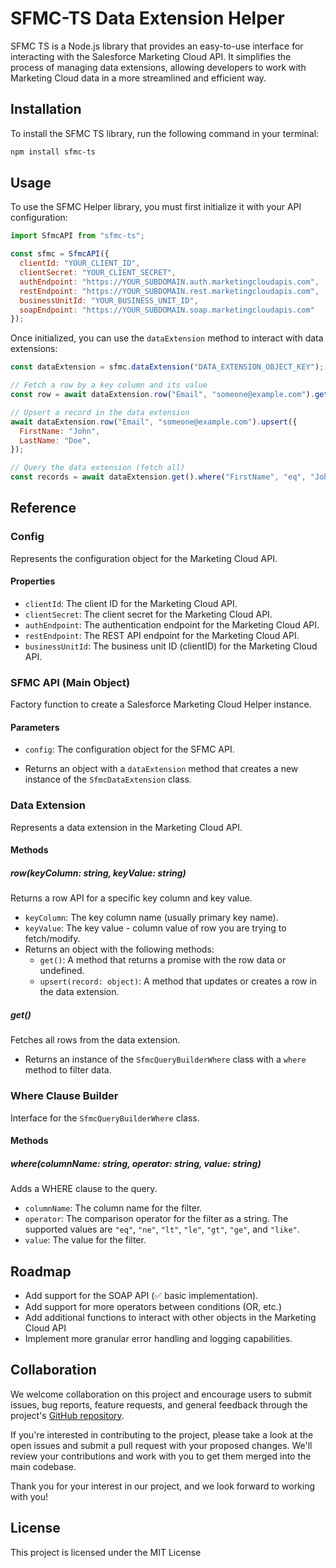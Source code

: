 # SFMC-TS Data Extension Helper

SFMC TS is a Node.js library that provides an easy-to-use interface for interacting with the Salesforce Marketing Cloud API. It simplifies the process of managing data extensions, allowing developers to work with Marketing Cloud data in a more streamlined and efficient way.

## Installation

To install the SFMC TS library, run the following command in your terminal:

```sh
npm install sfmc-ts
```

## Usage
To use the SFMC Helper library, you must first initialize it with your API configuration:

```js
import SfmcAPI from "sfmc-ts";

const sfmc = SfmcAPI({
  clientId: "YOUR_CLIENT_ID",
  clientSecret: "YOUR_CLIENT_SECRET",
  authEndpoint: "https://YOUR_SUBDOMAIN.auth.marketingcloudapis.com",
  restEndpoint: "https://YOUR_SUBDOMAIN.rest.marketingcloudapis.com",
  businessUnitId: "YOUR_BUSINESS_UNIT_ID",
  soapEndpoint: "https://YOUR_SUBDOMAIN.soap.marketingcloudapis.com"
});

```

Once initialized, you can use the `dataExtension` method to interact with data extensions:

```js
const dataExtension = sfmc.dataExtension("DATA_EXTENSION_OBJECT_KEY");

// Fetch a row by a key column and its value
const row = await dataExtension.row("Email", "someone@example.com").get();

// Upsert a record in the data extension
await dataExtension.row("Email", "someone@example.com").upsert({
  FirstName: "John",
  LastName: "Doe",
});

// Query the data extension (fetch all)
const records = await dataExtension.get().where("FirstName", "eq", "John").where("LastName", "eq", "Doe");
```

## Reference

### Config

Represents the configuration object for the Marketing Cloud API.

#### Properties

- `clientId`: The client ID for the Marketing Cloud API.
- `clientSecret`: The client secret for the Marketing Cloud API.
- `authEndpoint`: The authentication endpoint for the Marketing Cloud API.
- `restEndpoint`: The REST API endpoint for the Marketing Cloud API.
- `businessUnitId`: The business unit ID (clientID) for the Marketing Cloud API.

### SFMC API (Main Object)

Factory function to create a Salesforce Marketing Cloud Helper instance.

#### Parameters
  - `config`: The configuration object for the SFMC API.
  
- Returns an object with a `dataExtension` method that creates a new instance of the `SfmcDataExtension` class.

### Data Extension

Represents a data extension in the Marketing Cloud API.

#### Methods

##### row(keyColumn: string, keyValue: string)

Returns a row API for a specific key column and key value.

- `keyColumn`: The key column name (usually primary key name).
- `keyValue`: The key value - column value of row you are trying to fetch/modify.
- Returns an object with the following methods:
  - `get()`: A method that returns a promise with the row data or undefined.
  - `upsert(record: object)`: A method that updates or creates a row in the data extension.

##### get()

Fetches all rows from the data extension.

- Returns an instance of the `SfmcQueryBuilderWhere` class with a `where` method to filter data.

### Where Clause Builder

Interface for the `SfmcQueryBuilderWhere` class.

#### Methods

##### where(columnName: string, operator: string, value: string)

Adds a WHERE clause to the query.

- `columnName`: The column name for the filter.
- `operator`: The comparison operator for the filter as a string. The supported values are `"eq"`, `"ne"`, `"lt"`, `"le"`, `"gt"`, `"ge"`, and `"like"`.
- `value`: The value for the filter.


## Roadmap
- Add support for the SOAP API (✅ basic implementation).
- Add support for more operators between conditions (OR, etc.)
- Add additional functions to interact with other objects in the Marketing Cloud API
- Implement more granular error handling and logging capabilities.

## Collaboration
We welcome collaboration on this project and encourage users to submit issues, bug reports, feature requests, and general feedback through the project's [GitHub repository](https://github.com/bxxf/sfmc-ts/).

If you're interested in contributing to the project, please take a look at the open issues and submit a pull request with your proposed changes. We'll review your contributions and work with you to get them merged into the main codebase.

Thank you for your interest in our project, and we look forward to working with you!

## License

This project is licensed under the MIT License
